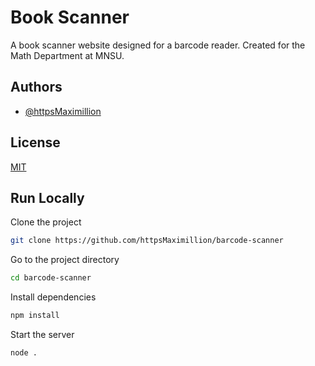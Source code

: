 
# Book Scanner

A book scanner website designed for a barcode reader. Created for the Math Department at MNSU.

## Authors

- [@httpsMaximillion](https://www.github.com/httpsMaximillion)


## License

[MIT](https://choosealicense.com/licenses/mit/)


## Run Locally

Clone the project

```bash
git clone https://github.com/httpsMaximillion/barcode-scanner
```

Go to the project directory

```bash
cd barcode-scanner
```

Install dependencies

```bash
npm install
```

Start the server

```bash
node .
```
